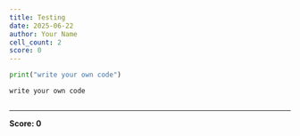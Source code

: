 ```yaml
---
title: Testing
date: 2025-06-22
author: Your Name
cell_count: 2
score: 0
---
```


```python
print("write your own code")
```

    write your own code
    


```python

```


---
**Score: 0**